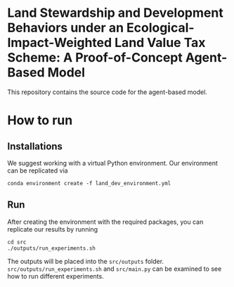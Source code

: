# Land Stewardship and Development Behaviors under an Ecological-Impact-Weighted Land Value Tax Scheme: A Proof-of-Concept Agent-Based Model

This repository contains the source code for the agent-based model.

# How to run

## Installations

We suggest working with a virtual Python environment. Our environment can be replicated via

```
conda environment create -f land_dev_environment.yml
```

## Run

After creating the environment with the required packages, you can replicate our results by running

```
cd src
./outputs/run_experiments.sh
```

The outputs will be placed into the ```src/outputs``` folder. ```src/outputs/run_experiments.sh``` and ```src/main.py``` can be examined to see how to run different experiments.

